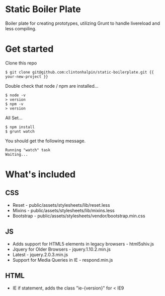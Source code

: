 # Static Boiler Plate
Boiler plate for creating prototypes, utilizing Grunt to handle livereload and less compiling.
# Get started
Clone this repo

```
$ git clone git@github.com:clintonhalpin/static-boilerplate.git {{ your-new-project }}

```

Double check that node / npm are installed...

```
$ node -v
> version
$ npm -v
> version
```

All Set...
```
$ npm install
$ grunt watch
```

You should get the following message.
```
Running "watch" task
Waiting...
```

# What's included

## CSS
* Reset -  public/assets/stylesheets/lib/reset.less
* Mixins - public/assets/stylesheets/lib/mixins.less
* Bootstrap - public/assets/stylesheets/vendor/bootstrap.min.css

## JS
* Adds support for HTML5 elements in legacy browsers - html5shiv.js
* Jquery for Older Browsers - jquery.1.10.2.min.js
* Latest - jquery.2.0.3.min.js
* Support for Media Queries in IE - respond.min.js

## HTML

* IE if statement, adds the class "ie-{version}" for < IE9






